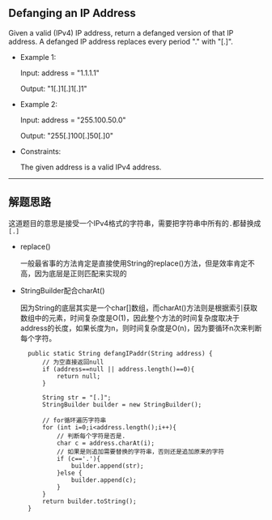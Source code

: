 ## Defanging an IP Address
Given a valid (IPv4) IP address, return a defanged version of that IP address.
A defanged IP address replaces every period "." with "[.]".

 

- Example 1:

  Input: address = "1.1.1.1"
  
  Output: "1[.]1[.]1[.]1"
  
- Example 2:
  
  Input: address = "255.100.50.0"
  
  Output: "255[.]100[.]50[.]0"
 

- Constraints:
  
  The given address is a valid IPv4 address.

---

## 解题思路

这道题目的意思是接受一个IPv4格式的字符串，需要把字符串中所有的```.```都替换成```[.]```

- replace()
   
  一般最省事的方法肯定是直接使用String的replace()方法，但是效率肯定不高，因为底层是正则匹配来实现的

- StringBuilder配合charAt()

  因为String的底层其实是一个char[]数组，而charAt()方法则是根据索引获取数组中的元素，时间复杂度是O(1)，因此整个方法的时间复杂度取决于address的长度，如果长度为n，则时间复杂度是O(n)，因为要循环n次来判断每个字符。

  ```
    public static String defangIPaddr(String address) {
        // 为空直接返回null
        if (address==null || address.length()==0){
            return null;
        }

        String str = "[.]";
        StringBuilder builder = new StringBuilder();

        // for循环遍历字符串
        for (int i=0;i<address.length();i++){
            // 判断每个字符是否是.
            char c = address.charAt(i);
            // 如果是则追加需要替换的字符串，否则还是追加原来的字符
            if (c=='.'){
                builder.append(str);
            }else {
                builder.append(c);
            }
        }
        return builder.toString();
    }
  ```